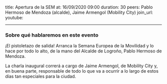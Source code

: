 title: Apertura de la SEM
at: 16/09/2020 09:00
duration: 30
peers:  Pablo Hermoso de Mendoza (alcalde), Jaime Armengol (Mobility City)
join_url:
youtube: 

----
### Sobre qué hablaremos en este evento

¡El pistoletazo de salida! Arranca la Semana Europea de la Movilidad y lo hace por todo lo alto, de la mano del Alcalde de Logroño, Pablo Hermoso de Mendoza. 

La charla inaugural correrá a cargo de Jaime Armengol, de Mobility City y, en buena parte, responsable de todo lo que va a ocurrir a lo largo de estos días tan especiales para la ciudad. 
